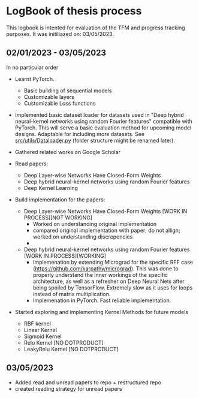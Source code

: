 # LogBook of thesis process
This logbook is intented for evaluation of the TFM and progress tracking purposes.
It was initiliazed on: 03/05/2023.

## 02/01/2023 - 03/05/2023
In no particular order

 - Learnt PyTorch.
   - Basic building of sequential models
   - Customizable layers
   - Customizable Loss functions
 
 - Implemented basic dataset loader for datasets used in "Deep hybrid neural-kernel networks using random Fourier features" compatible with PyTorch. This will serve a basic evaluation method for upcoming model designs. Adaptable for including more datasets. See [src/utils/Dataloader.py](https://github.com/PimSchoolkateUPC/Deep-Kernel-Learning/blob/main/src/utils/dataloader.py) (folder structure might be renamed later).

 - Gathered related works on Google Scholar

 - Read papers:
   - Deep Layer-wise Networks Have Closed-Form Weights
   - Deep hybrid neural-kernel networks using random Fourier features
   - Deep Kernel Learning
   
 - Build implementation for the papers:
   - Deep Layer-wise Networks Have Closed-Form Weights [WORK IN PROCESS][NOT WORKING]
     - Worked on understanding original implementation
     - compared original implementation with paper; do not allign; worked on understanding discrepencies
     - 
   - Deep hybrid neural-kernel networks using random Fourier features [WORK IN PROCESS][WORKING]
     - Implemenation by extending Micrograd for the specific RFF case (https://github.com/karpathy/micrograd). This was done to properly understand the inner workings of the specific architecture, as well as a refresher on Deep Neural Nets after being spoiled by TensorFlow. Extremely slow as it uses for loops instead of matrix multiplication.
     - Implemenation in PyTorch. Fast reliable implementation.
   
 - Started exploring and implementing Kernel Methods for future models
   - RBF kernel
   - Linear Kernel
   - Sigmoid Kernel
   - Relu Kernel [NO DOTPRODUCT]
   - LeakyRelu Kernel [NO DOTPRODUCT]

## 03/05/2023
 - Added read and unread papers to repo + restructured repo
 - created reading strategy for unread papers
